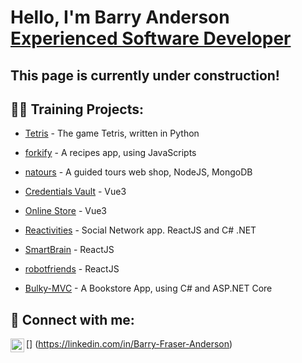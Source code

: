 <h1>Hello, I'm Barry Anderson<br/><a href="https://www.linkedin.com/in/Barry-Fraser-Anderson/">Experienced Software Developer</a></h1>
<h2> This page is currently under construction!</h2>

<h2>👨‍💻 Training Projects:</h2>


  - [Tetris](https://github.com/Barry-Fraser-Anderson/Tetris) - The game Tetris, written in Python

  - [forkify](https://github.com/Barry-Fraser-Anderson/forkify) - A recipes app, using JavaScripts
  - [natours](https://github.com/Barry-Fraser-Anderson/natours) - A guided tours web shop, NodeJS, MongoDB

  - [Credentials Vault](https://github.com/Barry-Fraser-Anderson/MyCreds) - Vue3
  - [Online Store](https://github.com/Barry-Fraser-Anderson/VueJs3-Mk2) - Vue3

  - [Reactivities](https://github.com/Barry-Fraser-Anderson/Reactivities) - Social Network app. ReactJS and C# .NET 
  - [SmartBrain](https://github.com/Barry-Fraser-Anderson/SmartBrain) - ReactJS
  - [robotfriends](https://github.com/Barry-Fraser-Anderson/robotfriends) - ReactJS

  - [Bulky-MVC](https://github.com/Barry-Fraser-Anderson/Bulky-MVC) - A Bookstore App, using C# and ASP.NET Core
  
<h2> 🤳 Connect with me:</h2>

[<img align="left" alt="Barry Anderson | LinkedIn" width="22px" src="https://cdn.jsdelivr.net/npm/simple-icons@v3/icons/linkedin.svg" />] (https://linkedin.com/in/Barry-Fraser-Anderson)

<!--
**joshmadakor1/joshmadakor1** is a ✨ _special_ ✨ repository because its `README.md` (this file) appears on your GitHub profile.

Here are some ideas to get you started:

- 🔭 I’m currently working on ...
- 🌱 I’m currently learning ...
- 👯 I’m looking to collaborate on ...
- 🤔 I’m looking for help with ...
- 💬 Ask me about ...
- 📫 How to reach me: ...
- 😄 Pronouns: ...
- ⚡ Fun fact: ...
-->
